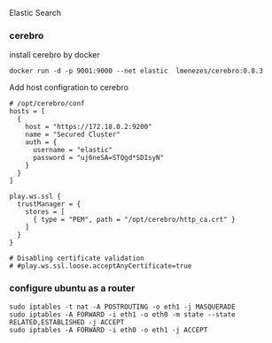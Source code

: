 Elastic Search 

### cerebro

install  cerebro by docker

```shell
docker run -d -p 9001:9000 --net elastic  lmenezes/cerebro:0.8.3
```

Add host configration to cerebro

```shell
# /opt/cerebro/conf
hosts = [
  {
    host = "https://172.18.0.2:9200"
    name = "Secured Cluster"
    auth = {
      username = "elastic"
      password = "uj6neSA=STQgd*SDIsyN"
    }
  }
]

play.ws.ssl {
  trustManager = {
    stores = [
      { type = "PEM", path = "/opt/cerebro/http_ca.crt" }
    ]
  }
}

# Disabling certificate validation
# #play.ws.ssl.loose.acceptAnyCertificate=true
```





### configure ubuntu as a router

```shell
sudo iptables -t nat -A POSTROUTING -o eth1 -j MASQUERADE
sudo iptables -A FORWARD -i eth1 -o eth0 -m state --state RELATED,ESTABLISHED -j ACCEPT
sudo iptables -A FORWARD -i eth0 -o eth1 -j ACCEPT
```



```shell

```
